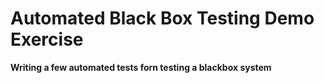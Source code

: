 # Automated Black Box Testing Demo Exercise 

__Writing a few automated tests forn testing a blackbox system__


